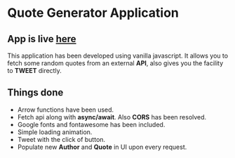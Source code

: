 # Quote Generator Application

## App is live [here](https://karan1907.github.io/quote-generator-app/)

This application has been developed using vanilla javascript. It allows you to fetch some
random quotes from an external **API**, also gives you the facility to **TWEET** directly.

## Things done
* Arrow functions have been used.
* Fetch api along with **async/await**. Also **CORS** has been resolved.
* Google fonts and fontawesome has been included.
* Simple loading animation.
* Tweet with the click of button.
* Populate new **Author** and **Quote** in UI upon every request.
